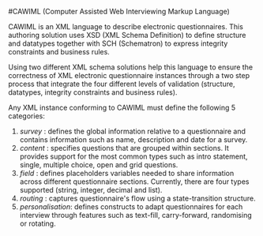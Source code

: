 #CAWIML (Computer Assisted Web Interviewing Markup Language)

CAWIML is an XML language to describe electronic questionnaires. This authoring solution uses XSD (XML Schema Definition) to define structure and datatypes together with SCH (Schematron) to express integrity constraints and business rules.

Using two different XML schema solutions help this language to ensure the correctness of XML electronic questionnaire instances through a two step process that integrate the four different levels of validation (structure, datatypes, integrity constraints and business rules).

Any XML instance conforming to CAWIML must define the following 5 categories:

1. *survey* : defines the global information relative to a questionnaire and contains information such as name, description and date for a survey.
2. *content* : specifies questions that are grouped within sections. It provides support for the most common types such as intro statement, single, multiple choice, open and grid questions.
3. *field* : defines placeholders variables needed to share information across different questionnaire sections. Currently, there are four types supported (string, integer, decimal and list).
4. *routing* : captures questionnaire's flow using a state-transition structure.
5. *personalisation*: defines constructs to adapt questionnaires for each interview through features such as text-fill, carry-forward, randomising or rotating.


